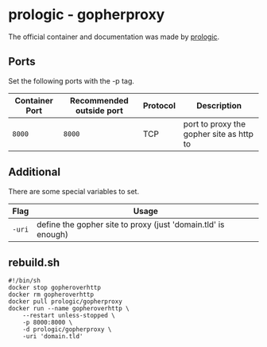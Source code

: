 # prologic - gopherproxy

The official container and documentation was made by [prologic](https://hub.docker.com/r/prologic/gopherproxy).

## Ports

Set the following ports with the -p tag.

| Container Port | Recommended outside port | Protocol | Description                              |
| -------------- | ------------------------ | -------- | ---------------------------------------- |
| `8000`         | `8000`                   | TCP      | port to proxy the gopher site as http to |

## Additional

There are some special variables to set.

| Flag   | Usage                                                         |
| ------ | ------------------------------------------------------------- |
| `-uri` | define the gopher site to proxy (just 'domain.tld' is enough) |

## rebuild.sh

```shell
#!/bin/sh
docker stop gopheroverhttp
docker rm gopheroverhttp
docker pull prologic/gopherproxy
docker run --name gopheroverhttp \
    --restart unless-stopped \
    -p 8000:8000 \
    -d prologic/gopherproxy \
    -uri 'domain.tld'
```
